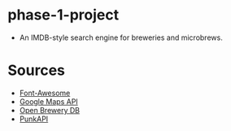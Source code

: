 # phase-1-project
* An IMDB-style search engine for breweries and microbrews.
# Sources
* [Font-Awesome]()
* [Google Maps API]()
* [Open Brewery DB](https://www.openbrewerydb.org/)
* [PunkAPI](https://punkapi.com/)